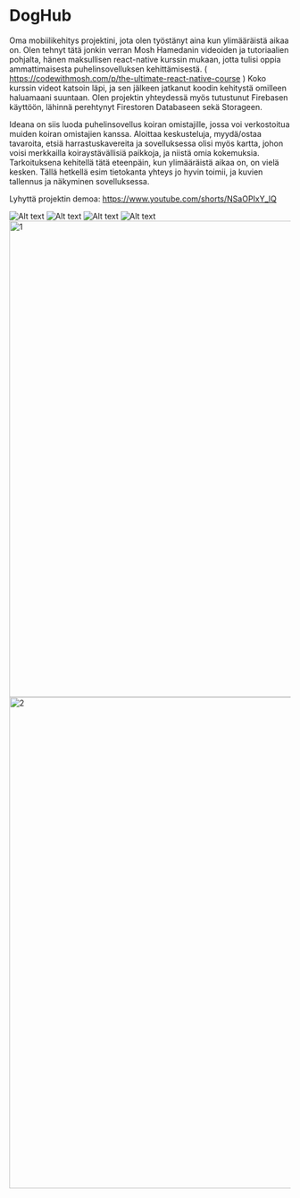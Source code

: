 # DogHub
Oma mobiilikehitys projektini, jota olen työstänyt aina kun ylimääräistä aikaa on. Olen tehnyt tätä jonkin verran Mosh Hamedanin videoiden ja tutoriaalien pohjalta, hänen maksullisen react-native kurssin mukaan, jotta tulisi oppia ammattimaisesta puhelinsovelluksen kehittämisestä. ( https://codewithmosh.com/p/the-ultimate-react-native-course ) Koko kurssin videot katsoin läpi, ja sen jälkeen jatkanut koodin kehitystä omilleen haluamaani suuntaan. Olen projektin yhteydessä myös tutustunut Firebasen käyttöön, lähinnä perehtynyt Firestoren Databaseen sekä Storageen. 

Ideana on siis luoda puhelinsovellus koiran omistajille, jossa voi verkostoitua muiden koiran omistajien kanssa. Aloittaa keskusteluja, myydä/ostaa tavaroita, etsiä harrastuskavereita ja sovelluksessa olisi myös kartta, johon voisi merkkailla koiraystävällisiä paikkoja, ja niistä omia kokemuksia. Tarkoituksena kehitellä tätä eteenpäin, kun ylimääräistä aikaa on, on vielä kesken. Tällä hetkellä esim tietokanta yhteys jo hyvin toimii, ja kuvien tallennus ja näkyminen sovelluksessa.  

Lyhyttä projektin demoa: https://www.youtube.com/shorts/NSaOPIxY_lQ

![Alt text](image-1.png)
![Alt text](image-2.png)
![Alt text](image-3.png)
![Alt text](image-4.png)
<img width="851" alt="1" src="https://github.com/user-attachments/assets/3cbea129-2d5c-42d9-8862-503013ce4727">
<img width="878" alt="2" src="https://github.com/user-attachments/assets/6c76cee4-a318-4a75-87b3-dbfec24162a6">
